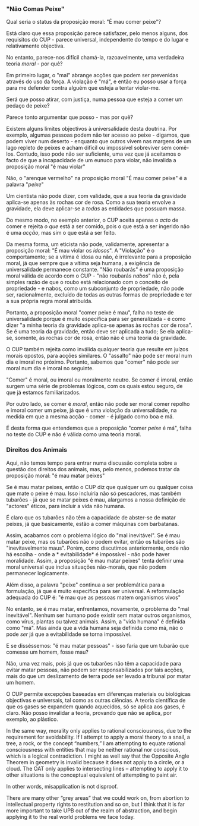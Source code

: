 ### "Não Comas Peixe"

Qual seria o status da proposição moral: "É mau comer peixe"?

Está claro que essa proposição parece satisfazer, pelo menos alguns, dos requisitos do CUP - parece universal, independente do tempo e do lugar e relativamente objectiva.

No entanto, parece-nos difícil chamá-la, razoavelmente, uma verdadeira teoria *moral* - por quê?

Em primeiro lugar, o "mal" abrange acções que podem ser prevenidas através do uso da força. A violação é "má", e então eu posso usar a força para me defender contra alguém que esteja a tentar violar-me.

Será que posso atirar, com justiça, numa pessoa que esteja a comer um pedaço de peixe?

Parece tonto argumentar que posso - mas por quê?

Existem alguns limites objectivos à universalidade desta doutrina. Por exemplo, algumas pessoas podem não ter acesso ao peixe - digamos, que podem viver num deserto - enquanto que outros vivem nas margens de um lago repleto de peixes e acham difícil ou impossível sobreviver sem comê-los. Contudo, isso pode não ser suficiente, uma vez que já aceitamos o facto de que a incapacidade de um eunuco para violar, não invalida a proposição moral "é mau violar"

Não, o "arenque vermelho" na proposição moral "É mau comer peixe" é a palavra "*peixe*"

Um cientista não pode dizer, com validade, que a sua teoria da gravidade aplica-se apenas às rochas cor de rosa. Como a sua teoria envolve a gravidade, ela deve aplicar-se a *todas* as entidades que possuam massa.

Do mesmo modo, no exemplo anterior, o CUP aceita apenas o *acto* de comer e rejeita *o que* está a ser comido, pois o que está a ser ingerido não é uma *acção*, mas sim o que está a ser feito.

Da mesma forma, um eticista não pode, validamente, apresentar a proposição moral: "É mau violar os *idosos*". A "Violação" é o comportamento; se a vítima é idosa ou não, é irrelevante para a proposição moral, já que sempre que a vítima seja humana, a exigência de universalidade permanece constante. "Não roubarás" é uma proposição moral válida de acordo com o CUP - "não roubarás *nabos*" não é, pela simples razão de que o roubo está relacionado com o conceito de propriedade - e nabos, como um subconjunto de propriedade, não pode ser, racionalmente, excluído de todas as outras formas de propriedade e ter a sua própria regra moral atribuída.

Portanto, a proposição moral "comer peixe é mau", falha no teste de universalidade porque é muito específica para ser generalizada - é como dizer "a minha teoria da gravidade aplica-se apenas às rochas cor de rosa". Se é uma teoria da gravidade, então deve ser aplicada a tudo; Se ela aplica-se, somente, às rochas cor de rosa, então não é uma teoria da gravidade.

O CUP também rejeita como inválida qualquer teoria que resulte em juízos morais opostos, para acções similares. O "assalto" não pode ser moral num dia e imoral no próximo. Portanto, sabemos que "comer" não pode ser moral num dia e imoral no seguinte.

"Comer" é moral, ou imoral ou moralmente neutro. Se comer é imoral, então surgem uma série de problemas lógicos, com os quais estou seguro, de que já estamos familiarizados.

Por outro lado, se comer é *moral*, então não pode ser moral comer repolho e imoral comer um peixe, já que é uma violação da universalidade, na medida em que a mesma acção - comer - é julgado como boa e má.

É desta forma que entendemos que a proposição "comer *peixe* é má", falha no teste do CUP e não é válida como uma teoria moral.

### Direitos dos Animais

Aqui, não temos tempo para entrar numa discussão completa sobre a questão dos direitos dos animais, mas, pelo menos, podemos tratar da proposição moral: "é mau matar peixes"

Se é mau matar peixes, então o CUP diz que qualquer um ou qualquer coisa que mate o peixe é mau. Isso incluiria não só pescadores, mas também tubarões - já que se matar peixes é mau, alargamos a nossa definição de "actores" éticos, para incluir a vida não humana.

É claro que os tubarões não têm a capacidade de abster-se de matar peixes, já que basicamente, estão a comer máquinas com barbatanas.

Assim, acabamos com o problema lógico do "mal inevitável". Se é mau matar peixe, mas os tubarões não o podem evitar, então os tubarões são "inevitavelmente maus". Porém, como discutimos anteriormente, onde não há escolha - onde a * evitabilidade* é impossível - não pode haver moralidade. Assim, a proposição "é mau matar peixes" tenta definir uma moral universal que inclua situações não-morais, que não podem permanecer logicamente.

Além disso, a palavra "peixe" continua a ser problemática para a formulação, já que é muito específica para ser universal. A reformulação adequada do CUP é: "é mau que as pessoas matem organismos vivos"

No entanto, se é mau matar, enfrentamos, novamente, o problema do "mal inevitável". Nenhum ser humano pode existir sem matar outros organismos, como vírus, plantas ou talvez animais. Assim, a "vida humana" é definida como "má". Mas ainda que a vida humana seja definida como má, não o pode *ser* já que a evitabilidade se torna impossível.

E se disséssemos: "é mau matar pessoas" - isso faria que um tubarão que comesse um homem, fosse mau?

Não, uma vez mais, pois já que os tubarões não têm a capacidade para evitar matar pessoas, não podem ser responsabilizados por tais acções, mais do que um deslizamento de terra pode ser levado a tribunal por matar um homem.

O CUP permite excepções baseadas em diferenças materiais ou biológicas objectivas e universais, tal como as outras ciências. A teoria científica de que os gases se expandem quando aquecidos, só se aplica aos gases, é claro. Não posso invalidar a teoria, provando que não se aplica, por exemplo, ao plástico.

In the same way, morality only applies to rational consciousness, due to the requirement for avoidability. If I attempt to apply a moral theory to a snail, a tree, a rock, or the concept “numbers,” I am attempting to equate rational consciousness with entities that may be neither rational nor conscious, which is a logical contradiction. I might as well say that the Opposite Angle Theorem in geometry is invalid because it does not apply to a circle, or a cloud. The OAT only applies to intersecting lines – attempting to apply it to other situations is the conceptual equivalent of attempting to paint air.

In other words, misapplication is not disproof.

There are many other “grey areas” that we could work on, from abortion to intellectual property rights to restitution and so on, but I think that it is far more important to take UPB out of the realm of abstraction, and begin applying it to the real world problems we face today.